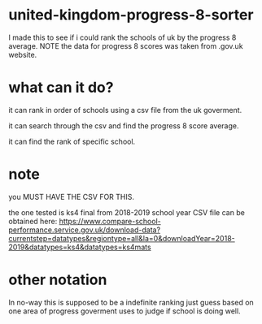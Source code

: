 # united-kingdom-progress-8-sorter
I made this to see if i could rank the schools of uk by the progress 8 average. NOTE the data for progress 8  scores was taken from .gov.uk website.  
# what can it do?
it can rank in order of schools using a csv file from the uk goverment.

it can search through the csv and find the progress 8 score average.

it can find the rank of specific school.

# note
you MUST HAVE THE CSV FOR THIS.

the one tested is ks4 final from 2018-2019 school year
CSV file can be obtained here:
https://www.compare-school-performance.service.gov.uk/download-data?currentstep=datatypes&regiontype=all&la=0&downloadYear=2018-2019&datatypes=ks4&datatypes=ks4mats

# other notation
In no-way this is supposed to be a indefinite ranking just guess based on one area of progress goverment uses to judge if school is doing well.

